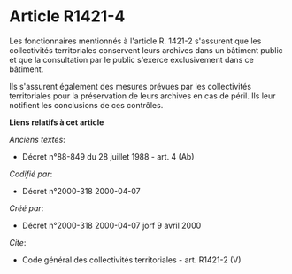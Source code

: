 # Article R1421-4

Les fonctionnaires mentionnés à l'article R. 1421-2 s'assurent que les collectivités territoriales conservent leurs archives
dans un bâtiment public et que la consultation par le public s'exerce exclusivement dans ce bâtiment. 

Ils s'assurent également des mesures prévues par les collectivités territoriales pour la préservation de leurs archives en
cas de péril. Ils leur notifient les conclusions de ces contrôles.

**Liens relatifs à cet article**

_Anciens textes_:

  - Décret n°88-849 du 28 juillet 1988 - art. 4 (Ab)

_Codifié par_:

  - Décret n°2000-318 2000-04-07

_Créé par_:

  - Décret n°2000-318 2000-04-07 jorf 9 avril 2000

_Cite_:

  - Code général des collectivités territoriales - art. R1421-2 (V)
